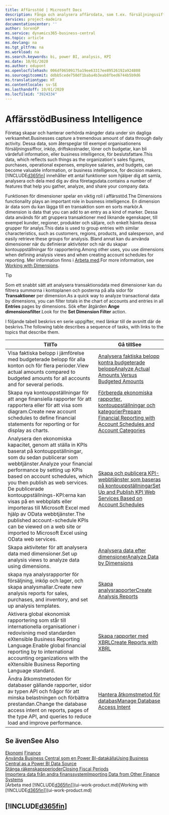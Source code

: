 ```yaml
---
title: Affärsstöd | Microsoft Docs
description: Fånga och analysera affärsdata, som t.ex. försäljningssiffror, inköp, driftskostnader, löner och budgetar, kan bli värdefull information, eller business intelligence, för beslutsfattare.
services: project-madeira
documentationcenter: ''
author: SorenGP
ms.service: dynamics365-business-central
ms.topic: article
ms.devlang: na
ms.tgt_pltfrm: na
ms.workload: na
ms.search.keywords: bi, power BI, analysis, KPI
ms.date: 10/01/2020
ms.author: edupont
ms.openlocfilehash: 006df06509175a19ee63317ee89526192a924808
ms.sourcegitcommit: ddbb5cede750df1baba4b3eab8fbed6744b5b9d6
ms.translationtype: HT
ms.contentlocale: sv-SE
ms.lasthandoff: 10/01/2020
ms.locfileid: "3924334"
---
```

# <a name="business-intelligence"></a><span data-ttu-id="d99c8-103">Affärsstöd</span><span class="sxs-lookup"><span data-stu-id="d99c8-103">Business Intelligence</span></span>
<span data-ttu-id="d99c8-104">Företag skapar och hanterar oerhörda mängder data under sin dagliga verksamhet.</span><span class="sxs-lookup"><span data-stu-id="d99c8-104">Businesses capture a tremendous amount of data through daily activity.</span></span> <span data-ttu-id="d99c8-105">Dessa data, som återspeglar till exempel organisationens försäljningssiffror, inköp, driftskostnader, löner och budgetar, kan bli värdefull information, eller business intelligence, för beslutsfattare.</span><span class="sxs-lookup"><span data-stu-id="d99c8-105">This data, which reflects such things as the organization's sales figures, purchases, operational expenses, employee salaries, and budgets, can become valuable information, or business intelligence, for decision makers.</span></span> [!INCLUDE[d365fin](includes/d365fin_md.md)] <span data-ttu-id="d99c8-106">innehåller ett antal funktioner som hjälper dig att samla, analysera och dela med dig av dina företagsdata.</span><span class="sxs-lookup"><span data-stu-id="d99c8-106">contains a number of features that help you gather, analyze, and share your company data.</span></span>

<span data-ttu-id="d99c8-107">Funktionen för dimensioner spelar en viktig roll i affärsstöd.</span><span class="sxs-lookup"><span data-stu-id="d99c8-107">The Dimensions functionality plays an important role in business intelligence.</span></span> <span data-ttu-id="d99c8-108">En dimension är data som du kan lägga till en transaktion som en sorts markör.</span><span class="sxs-lookup"><span data-stu-id="d99c8-108">A dimension is data that you can add to an entry as a kind of marker.</span></span> <span data-ttu-id="d99c8-109">Dessa data används för att gruppera transaktioner med liknande egenskaper, till exempel kunder, regioner, produkter och säljare, och enkelt hämta dessa grupper för analys.</span><span class="sxs-lookup"><span data-stu-id="d99c8-109">This data is used to group entries with similar characteristics, such as customers, regions, products, and salesperson, and easily retrieve these groups for analysis.</span></span> <span data-ttu-id="d99c8-110">Bland annat kan du använda dimensioner när du definierar aktiviteter och när du skapar kontouppställningar för rapportering.</span><span class="sxs-lookup"><span data-stu-id="d99c8-110">Among other uses, you use dimensions  when defining analysis views and when creating account schedules for reporting.</span></span> <span data-ttu-id="d99c8-111">Mer information finns i [Arbeta med](finance-dimensions.md).</span><span class="sxs-lookup"><span data-stu-id="d99c8-111">For more information, see [Working with Dimensions](finance-dimensions.md).</span></span>

> [!TIP]
> <span data-ttu-id="d99c8-112">Som ett snabbt sätt att analysera transaktionsdata med dimensioner kan du filtrera summorna i kontoplanen och posterna på alla sidor för **Transaktioner** per dimension.</span><span class="sxs-lookup"><span data-stu-id="d99c8-112">As a quick way to analyze transactional data by dimensions, you can filter totals in the chart of accounts and entries in all **Entries** pages by dimensions.</span></span> <span data-ttu-id="d99c8-113">Sök efter åtgärden **Ange dimensionsfilter**.</span><span class="sxs-lookup"><span data-stu-id="d99c8-113">Look for the **Set Dimension Filter** action.</span></span>  

<span data-ttu-id="d99c8-114">I följande tabell beskrivs en serie uppgifter, med länkar till de avsnitt där de beskrivs.</span><span class="sxs-lookup"><span data-stu-id="d99c8-114">The following table describes a sequence of tasks, with links to the topics that describe them.</span></span>  

| <span data-ttu-id="d99c8-115">Till</span><span class="sxs-lookup"><span data-stu-id="d99c8-115">To</span></span> | <span data-ttu-id="d99c8-116">Gå till</span><span class="sxs-lookup"><span data-stu-id="d99c8-116">See</span></span> |
| --- | --- |
|<span data-ttu-id="d99c8-117">Visa faktiska belopp i jämförelse med budgeterade belopp för alla konton och för flera perioder.</span><span class="sxs-lookup"><span data-stu-id="d99c8-117">View actual amounts compared to budgeted amounts for all accounts and for several periods.</span></span>|[<span data-ttu-id="d99c8-118">Analysera faktiska belopp kontra budgeterade belopp</span><span class="sxs-lookup"><span data-stu-id="d99c8-118">Analyze Actual Amounts Versus Budgeted Amounts</span></span>](bi-how-analyze-actual-versus-budget.md)|
|<span data-ttu-id="d99c8-119">Skapa nya kontouppställningar för att ange finansiella rapporter för att rapportera eller för att visa som diagram.</span><span class="sxs-lookup"><span data-stu-id="d99c8-119">Create new account schedules to define financial statements for reporting or for display as charts.</span></span>|[<span data-ttu-id="d99c8-120">Förbereda ekonomiska rapporter, kontouppställningar och kategorier</span><span class="sxs-lookup"><span data-stu-id="d99c8-120">Prepare Financial Reporting with Account Schedules and Account Categories</span></span>](bi-how-work-account-schedule.md)|
|<span data-ttu-id="d99c8-121">Analysera den ekonomiska kapacitet, genom att ställa in KPIs baserat på kontouppställningar, som du sedan publicerar som webbtjänster.</span><span class="sxs-lookup"><span data-stu-id="d99c8-121">Analyze your financial performance by setting up KPIs based on account schedules, which you then publish as web services.</span></span> <span data-ttu-id="d99c8-122">De publicerade kontouppställnings-KPI:erna kan visas på en webbplats eller importeras till Microsoft Excel med hjälp av OData webbtjänster.</span><span class="sxs-lookup"><span data-stu-id="d99c8-122">The published account-schedule KPIs can be viewed on a web site or imported to Microsoft Excel using OData web services.</span></span>|[<span data-ttu-id="d99c8-123">Skapa och publicera KPI-webbtjänster som baseras på kontouppställningar</span><span class="sxs-lookup"><span data-stu-id="d99c8-123">Set Up and Publish KPI Web Services Based on Account Schedules</span></span>](bi-how-to-set-up-and-publish-kpi-web-services-based-on-account-schedules.md)|
|<span data-ttu-id="d99c8-124">Skapa aktiviteter för att analysera data med dimensioner.</span><span class="sxs-lookup"><span data-stu-id="d99c8-124">Set up analysis views to analyze data using dimensions.</span></span>|[<span data-ttu-id="d99c8-125">Analysera data efter dimensioner</span><span class="sxs-lookup"><span data-stu-id="d99c8-125">Analyze Data by Dimensions</span></span>](bi-how-analyze-data-dimension.md)|
|<span data-ttu-id="d99c8-126">skapa nya analysrapporter för försäljning, inköp och lager, och skapa analysmallar.</span><span class="sxs-lookup"><span data-stu-id="d99c8-126">Create new analysis reports for sales, purchases, and inventory, and set up analysis templates.</span></span>|[<span data-ttu-id="d99c8-127">Skapa analysrapporter</span><span class="sxs-lookup"><span data-stu-id="d99c8-127">Create Analysis Reports</span></span>](bi-how-create-analysis-views-reports.md)|
|<span data-ttu-id="d99c8-128">Aktivera global ekonomisk rapportering som står till internationella organisationer i redovisning med standarden eXtensible Business Reporting Language.</span><span class="sxs-lookup"><span data-stu-id="d99c8-128">Enable global financial reporting by to international accounting organizations with the eXtensible Business Reporting Language standard.</span></span>|[<span data-ttu-id="d99c8-129">Skapa rapporter med XBRL</span><span class="sxs-lookup"><span data-stu-id="d99c8-129">Create Reports with XBRL</span></span>](bi-create-reports-with-xbrl.md)|
|<span data-ttu-id="d99c8-130">Ändra åtkomstmetoden för databaser gällande rapporter, sidor av typen API och frågor för att minska belastningen och förbättra prestandan.</span><span class="sxs-lookup"><span data-stu-id="d99c8-130">Change the database access intent on reports, pages of the type API, and queries to reduce load and improve performance.</span></span>|[<span data-ttu-id="d99c8-131">Hantera åtkomstmetod för databas</span><span class="sxs-lookup"><span data-stu-id="d99c8-131">Manage Database Access Intent</span></span>](admin-data-access-intent.md)|

## <a name="see-also"></a><span data-ttu-id="d99c8-132">Se även</span><span class="sxs-lookup"><span data-stu-id="d99c8-132">See Also</span></span>
<span data-ttu-id="d99c8-133">[Ekonomi](finance.md)  </span><span class="sxs-lookup"><span data-stu-id="d99c8-133">[Finance](finance.md)  </span></span>  
[<span data-ttu-id="d99c8-134">Använda Business Central som en Power BI-datakälla</span><span class="sxs-lookup"><span data-stu-id="d99c8-134">Using Business Central as a Power BI Data Source</span></span>](across-how-use-financials-data-source-powerbi.md)  
[<span data-ttu-id="d99c8-135">Stänga räkenskapsperioder</span><span class="sxs-lookup"><span data-stu-id="d99c8-135">Closing Fiscal Periods</span></span>](year-close-years-periods.md)  
[<span data-ttu-id="d99c8-136">Importera data från andra finanssystem</span><span class="sxs-lookup"><span data-stu-id="d99c8-136">Importing Data from Other Finance Systems</span></span>](across-import-data-configuration-packages.md)  
<span data-ttu-id="d99c8-137">[Arbeta med [!INCLUDE[d365fin](includes/d365fin_md.md)]](ui-work-product.md)</span><span class="sxs-lookup"><span data-stu-id="d99c8-137">[Working with [!INCLUDE[d365fin](includes/d365fin_md.md)]](ui-work-product.md)</span></span>

## [!INCLUDE[d365fin](includes/free_trial_md.md)]  
